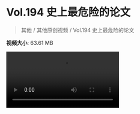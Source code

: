 # Vol.194 史上最危险的论文

> 其他 / 其他原创视频 / Vol.194 史上最危险的论文

**视频大小**: 63.61 MB

<div class="video"><video src="https://file.hsyhx.top/video/混乱博物馆/Vol/194.mp4" controls preload>🤔 您的浏览器不支持 video 标签</video></div>